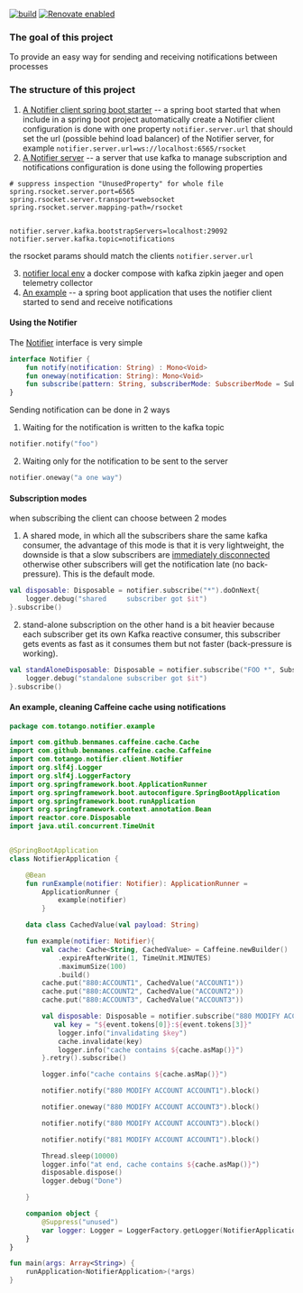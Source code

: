 [![build](https://github.com/barakb/notifier/actions/workflows/build.yml/badge.svg)](https://github.com/barakb/notifier/actions/workflows/build.yml)
[![Renovate enabled](https://img.shields.io/badge/renovate-enabled-brightgreen.svg)](https://renovatebot.com/)

### The goal of this project
To provide an easy way for sending and receiving notifications between processes

### The structure of this project
1. [A Notifier client spring boot starter](https://github.com/barakb/notifier/tree/master/notifier-client-starter) -- a spring boot started that when include in a spring boot project automatically create a Notifier client
configuration is done with one property `notifier.server.url` that should set the url (possible behind load balancer) of the Notifier server, for example `notifier.server.url=ws://localhost:6565/rsocket`
2. [A Notifier server](https://github.com/barakb/notifier/tree/master/notifier-server) -- a server that use kafka to manage subscription and notifications
configuration is done using the following properties
```properties
# suppress inspection "UnusedProperty" for whole file
spring.rsocket.server.port=6565
spring.rsocket.server.transport=websocket
spring.rsocket.server.mapping-path=/rsocket


notifier.server.kafka.bootstrapServers=localhost:29092
notifier.server.kafka.topic=notifications
```
the rsocket params should match the clients `notifier.server.url`

3. [notifier local env](https://github.com/barakb/notifier/tree/master/notifier-local-env) a docker compose with kafka zipkin jaeger and open telemetry collector
4. [An example](https://github.com/barakb/notifier/tree/master/notifier-example) -- a spring boot application that uses the notifier client started to send and receive notifications 


#### Using the Notifier
The [Notifier](https://github.com/barakb/notifier/blob/master/notifier-client-starter/src/main/kotlin/com/totango/notifier/client/Notifier.kt) interface is very simple

```kotlin
interface Notifier {
    fun notify(notification: String) : Mono<Void>
    fun oneway(notification: String): Mono<Void>
    fun subscribe(pattern: String, subscriberMode: SubscriberMode = SubscriberMode.Shared): Flux<Event>
}
```

Sending notification can be done in 2 ways
1. Waiting for the notification is written to the kafka topic
```kotlin
notifier.notify("foo")
```
2. Waiting only for the notification to be sent to the server
```kotlin
notifier.oneway("a one way")
```

#### Subscription modes
when subscribing the client can choose between 2 modes
1. A shared mode, in which all the subscribers share the same kafka consumer, the advantage of this mode is that it is very lightweight, the downside 
is that a slow subscribers are [immediately disconnected](https://github.com/barakb/notifier/blob/master/notifier-server/src/main/kotlin/com/totango/notifier/server/NotifierController.kt#L42) otherwise other subscribers will get the notification late (no back-pressure).
This is the default mode.
```kotlin
val disposable: Disposable = notifier.subscribe("*").doOnNext{
    logger.debug("shared     subscriber got $it")
}.subscribe()
```
2. stand-alone subscription on the other hand is a bit heavier because each subscriber get its own Kafka reactive consumer, this subscriber gets events as fast as it consumes them but not faster (back-pressure is working).
```kotlin
val standAloneDisposable: Disposable = notifier.subscribe("FOO *", SubscriberMode.Standalone).doOnNext{
    logger.debug("standalone subscriber got $it")
}.subscribe()
```


#### An example, cleaning Caffeine cache using notifications

```kotlin
package com.totango.notifier.example

import com.github.benmanes.caffeine.cache.Cache
import com.github.benmanes.caffeine.cache.Caffeine
import com.totango.notifier.client.Notifier
import org.slf4j.Logger
import org.slf4j.LoggerFactory
import org.springframework.boot.ApplicationRunner
import org.springframework.boot.autoconfigure.SpringBootApplication
import org.springframework.boot.runApplication
import org.springframework.context.annotation.Bean
import reactor.core.Disposable
import java.util.concurrent.TimeUnit


@SpringBootApplication
class NotifierApplication {

    @Bean
    fun runExample(notifier: Notifier): ApplicationRunner =
        ApplicationRunner {
            example(notifier)
        }

    data class CachedValue(val payload: String)

    fun example(notifier: Notifier){
        val cache: Cache<String, CachedValue> = Caffeine.newBuilder()
            .expireAfterWrite(1, TimeUnit.MINUTES)
            .maximumSize(100)
            .build()
        cache.put("880:ACCOUNT1", CachedValue("ACCOUNT1"))
        cache.put("880:ACCOUNT2", CachedValue("ACCOUNT2"))
        cache.put("880:ACCOUNT3", CachedValue("ACCOUNT3"))

        val disposable: Disposable = notifier.subscribe("880 MODIFY ACCOUNT ?").doOnNext{ event ->
           val key = "${event.tokens[0]}:${event.tokens[3]}"
            logger.info("invalidating $key")
            cache.invalidate(key)
            logger.info("cache contains ${cache.asMap()}")
        }.retry().subscribe()

        logger.info("cache contains ${cache.asMap()}")

        notifier.notify("880 MODIFY ACCOUNT ACCOUNT1").block()

        notifier.oneway("880 MODIFY ACCOUNT ACCOUNT3").block()

        notifier.notify("880 MODIFY ACCOUNT ACCOUNT3").block()

        notifier.notify("881 MODIFY ACCOUNT ACCOUNT1").block()

        Thread.sleep(10000)
        logger.info("at end, cache contains ${cache.asMap()}")
        disposable.dispose()
        logger.debug("Done")

    }

    companion object {
        @Suppress("unused")
        var logger: Logger = LoggerFactory.getLogger(NotifierApplication::class.java)
    }
}

fun main(args: Array<String>) {
    runApplication<NotifierApplication>(*args)
}
```